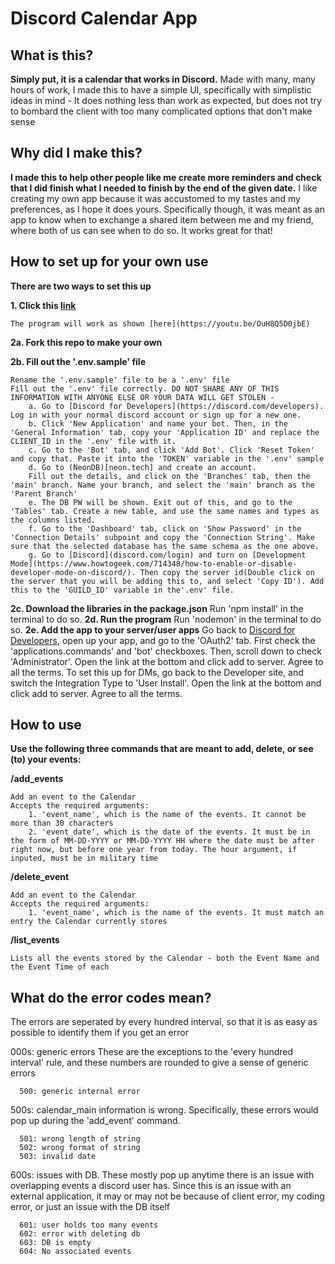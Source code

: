 # Discord Calendar App

## What is this?
<b>Simply put, it is a calendar that works in Discord.</b> Made with many, many hours of work, I made this to have a simple UI, specifically with simplistic ideas in mind - It does nothing less than work as expected, but does not try to bombard the client with too many complicated options that don't make sense

## Why did I make this?
<b>I made this to help other people like me create more reminders and check that I did finish what I needed to finish by the end of the given date.</b> I like creating my own app because it was accustomed to my tastes and my preferences, as I hope it does yours. Specifically though, it was meant as an app to know when to exchange a shared item between me and my friend, where both of us can see when to do so. It works great for that!

## How to set up for your own use

<b> There are two ways to set this up</b>

<b>1. Click this [link](https://discord.com/oauth2/authorize?client_id=1319082957063061524&permissions=929860487168&integration_type=0&scope=bot+applications.commands)</b>

    The program will work as shown [here](https://youtu.be/OuH8Q5D0jbE)

<b>2a. Fork this repo to make your own</b>

<b>2b. Fill out the '.env.sample' file</b>

    Rename the '.env.sample' file to be a '.env' file
    Fill out the '.env' file correctly. DO NOT SHARE ANY OF THIS INFORMATION WITH ANYONE ELSE OR YOUR DATA WILL GET STOLEN - 
        a. Go to [Discord for Developers](https://discord.com/developers). Log in with your normal discord account or sign up for a new one. 
        b. Click 'New Application' and name your bot. Then, in the 'General Information' tab, copy your 'Application ID' and replace the CLIENT_ID in the '.env' file with it.
        c. Go to the 'Bot' tab, and click 'Add Bot'. Click 'Reset Token' and copy that. Paste it into the 'TOKEN' variable in the '.env' sample
        d. Go to (NeonDB)[neon.tech] and create an account.
        Fill out the details, and click on the 'Branches' tab, then the 'main' branch. Name your branch, and select the 'main' branch as the 'Parent Branch'
        e. The DB PW will be shown. Exit out of this, and go to the 'Tables' tab. Create a new table, and use the same names and types as the columns listed. 
        f. Go to the 'Dashboard' tab, click on 'Show Password' in the 'Connection Details' subpoint and copy the 'Connection String'. Make sure that the selected database has the same schema as the one above.
        g. Go to [Discord](discord.com/login) and turn on [Development Mode](https://www.howtogeek.com/714348/how-to-enable-or-disable-developer-mode-on-discord/). Then copy the server id(Double click on the server that you will be adding this to, and select 'Copy ID'). Add this to the 'GUILD_ID' variable in the'.env' file.
<b>2c. Download the libraries in the package.json</b>
    Run 'npm install' in the terminal to do so.
<b>2d. Run the program</b>
    Run 'nodemon' in the terminal to do so.
<b>2e. Add the app to your server/user apps</b>
    Go back to [Discord for Developers](https://discord.com/developers), open up your app, and go to the 'OAuth2' tab. First check the 'applications.commands' and 'bot' checkboxes. Then, scroll down to check 'Administrator'. Open the link at the bottom and click add to server. Agree to all the terms. To set this up for DMs, go back to the Developer site, and switch the Integration Type to 'User Install'. Open the link at the bottom and click add to server. Agree to all the terms.

## How to use

<b>Use the following three commands that are meant to add, delete, or see (to) your events:</b>

<b> /add_events </b>

    Add an event to the Calendar
    Accepts the required arguments: 
        1. 'event_name', which is the name of the events. It cannot be more than 30 characters
        2. 'event_date', which is the date of the events. It must be in the form of MM-DD-YYYY or MM-DD-YYYY HH where the date must be after right now, but before one year from today. The hour argument, if inputed, must be in military time
<b> /delete_event </b>

    Add an event to the Calendar
    Accepts the required arguments: 
        1. 'event_name', which is the name of the events. It must match an entry the Calendar currently stores
<b> /list_events </b>

    Lists all the events stored by the Calendar - both the Event Name and the Event Time of each

## What do the error codes mean?
The errors are seperated by every hundred interval, so that it is as easy as possible to identify them if you get an error

000s: generic errors These are the exceptions to the 'every hundred interval' rule, and these numbers are rounded to give a sense of generic errors

      500: generic internal error

500s: calendar_main information is wrong. Specifically, these errors would pop up during the 'add_event' command.

      501: wrong length of string
      502: wrong format of string
      503: invalid date

600s: issues with DB. These mostly pop up anytime there is an issue with overlapping events a discord user has. Since this is an issue with an external application, it may or may not be because of client error, my coding error, or just an issue with the DB itself

      601: user holds too many events
      602: error with deleting db
      603: DB is empty
      604: No associated events